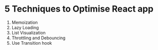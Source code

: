 # 5 Techniques to Optimise React app

1. Memoization
2. Lazy Loading
3. List Visualization
4. Throttling and Debouncing
5. Use Transition hook
